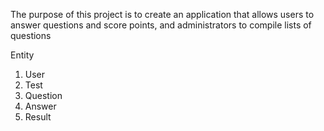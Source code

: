 The purpose of this project is to create an application that allows users to answer questions and score points, and administrators to compile lists of questions

Entity
1. User
1. Test
1. Question
1. Answer
1. Result
